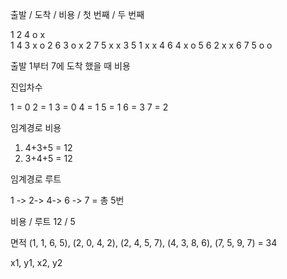출발 / 도착 / 비용 / 첫 번째 / 두 번째

1 2 4 o x  
1 4 3 x o
2 6 3 o x
2 7 5 x x
3 5 1 x x
4 6 4 x o
5 6 2 x x
6 7 5 o o

출발 1부터 7에 도착 했을 때 비용

진입차수

1 = 0
2 = 1
3 = 0
4 = 1
5 = 1
6 = 3
7 = 2

임계경로 비용

1. 4+3+5 = 12
2. 3+4+5 = 12

임계경로 루트

1 -> 2-> 4-> 6 -> 7 = 총 5번

비용 / 루트
12 / 5

면적 (1, 1, 6, 5), (2, 0, 4, 2), (2, 4, 5, 7), (4, 3, 8, 6), (7, 5, 9, 7) = 34

x1, y1, x2, y2
